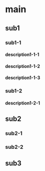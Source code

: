 # main

## sub1

### sub1-1

#### description1-1-1

#### description1-1-2

#### description1-1-3

### sub1-2

#### description1-2-1

## sub2

### sub2-1

### sub2-2

## sub3
